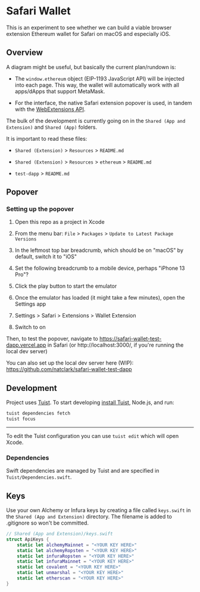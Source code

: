 # Safari Wallet

This is an experiment to see whether we can build a viable browser extension Ethereum wallet for Safari on macOS and especially iOS.

## Overview

A diagram might be useful, but basically the current plan/rundown is:

- The `window.ethereum` object (EIP-1193 JavaScript API) will be injected into each page. This way, the wallet will automatically work with all apps/dApps that support MetaMask.

- For the interface, the native Safari extension popover is used, in tandem with the [WebExtensions API](https://developer.mozilla.org/en-US/Add-ons/WebExtensions).

The bulk of the development is currently going on in the `Shared (App and Extension)` and `Shared (App)` folders.

It is important to read these files:

- `Shared (Extension)` > `Resources` > `README.md`

- `Shared (Extension)` > `Resources` > `ethereum` > `README.md`

- `test-dapp` > `README.md`

## Popover

### Setting up the popover

1. Open this repo as a project in Xcode

2. From the menu bar: `File` > `Packages` > `Update to Latest Package Versions`

3. In the leftmost top bar breadcrumb, which should be on "macOS" by default, switch it to "iOS"

4. Set the following breadcrumb to a mobile device, perhaps "iPhone 13 Pro"?

5. Click the play button to start the emulator

6. Once the emulator has loaded (it might take a few minutes), open the Settings app

7. Settings > Safari > Extensions > Wallet Extension

8. Switch to on

Then, to test the popover, navigate to https://safari-wallet-test-dapp.vercel.app in Safari (or http://localhost:3000/, if you're running the local dev server)

You can also set up the local dev server here (WIP): https://github.com/natclark/safari-wallet-test-dapp

## Development

Project uses [Tuist](https://tuist.io/). To start developing [install Tuist](https://docs.tuist.io/tutorial/get-started#install), Node.js, and run:

```sh
tuist dependencies fetch
tuist focus
```

---

To edit the Tuist configuration you can use `tuist edit` which will open Xcode.

### Dependencies

Swift dependencies are managed by Tuist and are specified in `Tuist/Dependencies.swift`.

## Keys

Use your own Alchemy or Infura keys by creating a file called `keys.swift` in the `Shared (App and Extension)` directory. The filename is added to .gitignore so won't be committed.

```swift
// Shared (App and Extension)/keys.swift
struct ApiKeys {
    static let alchemyMainnet = "<YOUR KEY HERE>"
    static let alchemyRopsten = "<YOUR KEY HERE>"
    static let infuraRopsten = "<YOUR KEY HERE>"
    static let infuraMainnet = "<YOUR KEY HERE>"
    static let covalent = "<YOUR KEY HERE>"
    static let unmarshal = "<YOUR KEY HERE>"
    static let etherscan = "<YOUR KEY HERE>"
}
```
